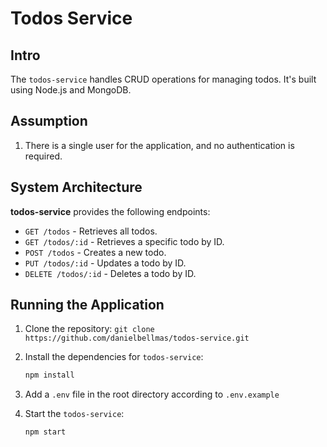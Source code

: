 # Todos Service

## Intro

The `todos-service` handles CRUD operations for managing todos.
It's built using Node.js and MongoDB.

## Assumption

1. There is a single user for the application, and no authentication is required.

## System Architecture

**todos-service** provides the following endpoints:

- `GET /todos` - Retrieves all todos.
- `GET /todos/:id` - Retrieves a specific todo by ID.
- `POST /todos` - Creates a new todo.
- `PUT /todos/:id` - Updates a todo by ID.
- `DELETE /todos/:id` - Deletes a todo by ID.

## Running the Application

1. Clone the repository: `git clone https://github.com/danielbellmas/todos-service.git`
1. Install the dependencies for `todos-service`:
   ```bash
   npm install
   ```
1. Add a `.env` file in the root directory according to `.env.example`

1. Start the `todos-service`:
   ```bash
   npm start
   ```
